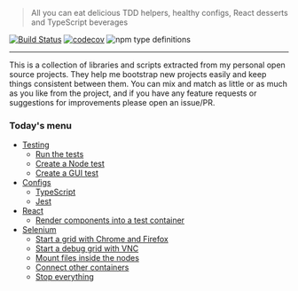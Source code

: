 > All you can eat delicious TDD helpers, healthy configs, React desserts and TypeScript beverages

[![Build Status](https://travis-ci.com/NiGhTTraX/tdd-buffet.svg?branch=master)](https://travis-ci.com/NiGhTTraX/tdd-buffet) [![codecov](https://codecov.io/gh/NiGhTTraX/tdd-buffet/branch/master/graph/badge.svg)](https://codecov.io/gh/NiGhTTraX/tdd-buffet) ![npm type definitions](https://img.shields.io/npm/types/tdd-buffet.svg)

----

This is a collection of libraries and scripts extracted from my personal open source projects. They help me bootstrap new projects easily and keep things consistent between them. You can mix and match as little or as much as you like from the project, and if you have any feature requests or suggestions for improvements please open an issue/PR.


### Today's menu

- [Testing](./packages/tdd-buffet/README.md#testing)
  - [Run the tests](./packages/tdd-buffet/README.md#run-the-tests)
  - [Create a Node test](./packages/tdd-buffet/README.md#create-a-node-test)
  - [Create a GUI test](./packages/tdd-buffet/README.md#create-a-gui-test)
- [Configs](./packages/tdd-buffet/README.md#configs)
  - [TypeScript](./packages/tdd-buffet/README.md#typescript)
  - [Jest](./packages/tdd-buffet/README.md#jest)
- [React](./packages/react)
  - [Render components into a test container](./packages/react/README.md#render-components-into-a-test-container)
- [Selenium](./packages/selenium)
  - [Start a grid with Chrome and Firefox](./packages/selenium/README.md#start-a-grid-with-chrome-and-firefox)
  - [Start a debug grid with VNC](./packages/selenium/README.md#start-a-grid-with-debug-nodes-with-vnc)
  - [Mount files inside the nodes](./packages/selenium/README.md#mount-files-inside-the-nodes)
  - [Connect other containers](./packages/selenium/README.md#connect-other-containers)
  - [Stop everything](./packages/selenium/README.md#stop-everything)
